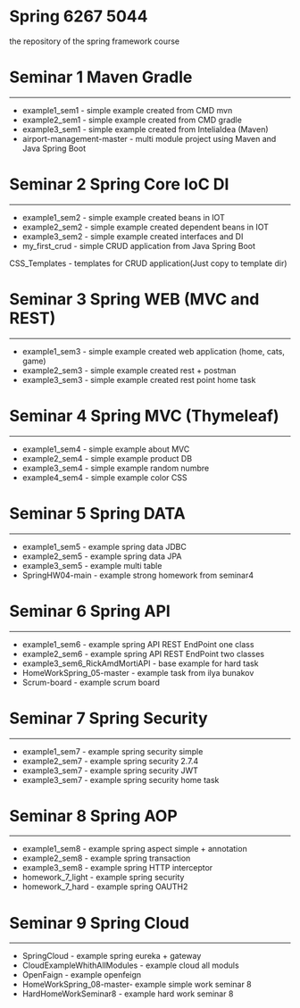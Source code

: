 # Spring 6267 5044
the repository of the spring framework course

# Seminar 1 Maven Gradle
***
- example1_sem1 - simple example created from CMD mvn
- example2_sem1 - simple example created from CMD gradle
- example3_sem1 - simple example created from InteliaIdea (Maven)
- airport-management-master - multi module project using Maven and Java Spring Boot

# Seminar 2 Spring Core IoC DI
***
- example1_sem2 - simple example created beans in IOT
- example2_sem2 - simple example created dependent beans in IOT
- example3_sem2 - simple example created interfaces and DI
- my_first_crud - simple CRUD application from Java Spring Boot

CSS_Templates - templates for CRUD application(Just copy to template dir)

# Seminar 3 Spring WEB (MVC and REST)
***
- example1_sem3 - simple example created web application (home, cats, game)
- example2_sem3 - simple example created rest + postman
- example3_sem3 - simple example created rest point home task

# Seminar 4 Spring MVC (Thymeleaf)
***
- example1_sem4 - simple example about MVC
- example2_sem4 - simple example product DB
- example3_sem4 - simple example random numbre 
- example4_sem4 - simple example color CSS

# Seminar 5 Spring DATA 
***
- example1_sem5 - example spring data JDBC 
- example2_sem5 - example spring data JPA 
- example3_sem5 - example multi table 
- SpringHW04-main - example strong homework from seminar4

# Seminar 6 Spring API 
***
- example1_sem6 - example spring API REST EndPoint one class 
- example2_sem6 - example spring API REST EndPoint two classes 
- example3_sem6_RickAmdMortiAPI - base example for hard task
- HomeWorkSpring_05-master - example task from ilya bunakov
- Scrum-board - example scrum board

# Seminar 7 Spring Security 
***
- example1_sem7 - example spring security simple 
- example2_sem7 - example spring security 2.7.4 
- example3_sem7 - example spring security JWT
- example3_sem7 - example spring security home task

# Seminar 8 Spring AOP 
***
- example1_sem8 - example spring aspect simple + annotation
- example2_sem8 - example spring transaction 
- example3_sem8 - example spring HTTP interceptor
- homework_7_light - example spring security 
- homework_7_hard - example spring OAUTH2 

# Seminar 9 Spring Cloud 
***
- SpringCloud - example spring eureka + gateway
- CloudExampleWhithAllModules - example cloud all moduls 
- OpenFaign - example openfeign
- HomeWorkSpring_08-master- example simple work seminar 8 
- HardHomeWorkSeminar8 - example hard work seminar 8 




